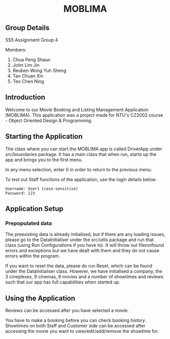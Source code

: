<h1 align="center">MOBLIMA</h1>
<p align="center><img alt="Cinema booking screen." src="https://i.imgur.com/jt99Ypt.png"></img></p>

## Group Details
SS5 Assignment Group 4

Members:
1. Chua Peng Shaun 
2. John Lim Jin
3. Reuben Wong Yuh Sheng
4. Tan Chuan Xin
5. Teo Chen Ning

## Introduction
Welcome to our Movie Booking and Listing Management Application (MOBLIMA). This application was a project made for NTU's CZ2002 course - Object Oriented Design & Programming.

## Starting the Application
The class where you can start the MOBLIMA app is called DriverApp under src/boundaries package. It has a main class that when run, starts up the app and brings you to the first menu.
    
In any menu selection, enter 0 in order to return to the previous menu.

To test out Staff functions of the application, use the login details below.
```
Username: User1 (case-sensitive)
Password: 123
```

## Application Setup

### Prepopulated data

The preexisting data is already initialised, but if there are any loading issues, please go to the DataInitialiser under the src/utils package and run that class (using Run Configurations if you have to). It will throw out filenotfound errors and exceptions but we have dealt with them and they do not cause errors within the program. 
        
If you want to reset the data, please do run Reset, which can be found under the DataInitialiser class. However, we have initialised a company, the 3 cineplexes, 9 cinemas, 9 movies and a number of showtimes and reviews such that our app has full capabilities when started up.

## Using the Application
Reviews can be accessed after you have selected a movie. 
        
You have to make a booking before you can check booking history. Showtimes on both Staff and Customer side can be accessed after accessing the movie you want to view/edit/add/remove the showtime for.
